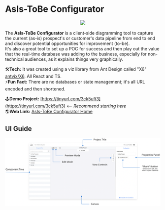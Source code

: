 # AsIs-ToBe Configurator

<p align="center">
  <img height="350" src="https://i.imgur.com/mFYt765.gif"/>
</p>

The **AsIs-ToBe Configurator** is a client-side diagramming tool to capture the current (as-is) prospect's or customer's data pipeline from end to end and discover potential opportunities for improvement (to-be).  
It's also a great tool to set up a POC for success and then play out the value that the real-time database was adding to the business, especially for non-technical audiences, as it explains things very graphically.

🛠️**Tech:** It was created using a viz library from Ant Design called "X6" [antvix/X6](https://github.com/antvis/X6). All React and TS.  
⚡**Fun Fact:** There are no databases or state management; it's all URL encoded and then shortened.

🕹️**Demo Project:** [https://tinyurl.com/3ck5uft3](https://tinyurl.com/3ck5uft3) _<-- Recommend starting here_  
🌎**Web Link:** [AsIs-ToBe Configurator Home](https://asis-tobe.github.io/)

## UI Guide

![alt text](https://github.com/asis-tobe/asis-tobe.github.io/blob/main/asistobe_instructions.png?raw=true)


